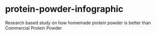 # protein-powder-infographic
Research based study on how homemade protein powder is better than Commercial Protein Powder
